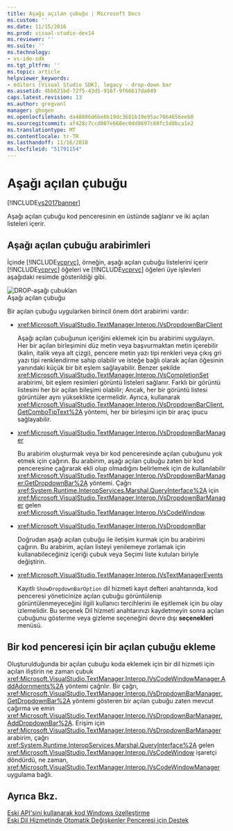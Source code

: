 ```yaml
---
title: Aşağı açılan çubuğu | Microsoft Docs
ms.custom: ''
ms.date: 11/15/2016
ms.prod: visual-studio-dev14
ms.reviewer: ''
ms.suite: ''
ms.technology:
- vs-ide-sdk
ms.tgt_pltfrm: ''
ms.topic: article
helpviewer_keywords:
- editors [Visual Studio SDK], legacy - drop-down bar
ms.assetid: 4bb621bd-72f5-43d5-916f-9f66617da049
caps.latest.revision: 13
ms.author: gregvanl
manager: ghogen
ms.openlocfilehash: da48806d6be6b19dc3681b19e95ac7664656eeb0
ms.sourcegitcommit: af428c7ccd007e668ec0dd8697c88fc5d8bca1e2
ms.translationtype: MT
ms.contentlocale: tr-TR
ms.lasthandoff: 11/16/2018
ms.locfileid: "51791154"
---
```

# <a name="drop-down-bar"></a>Aşağı açılan çubuğu
[!INCLUDE[vs2017banner](../includes/vs2017banner.md)]

Aşağı açılan çubuğu kod penceresinin en üstünde sağlanır ve iki açılan listeleri içerir.  
  
## <a name="drop-down-bar-interfaces"></a>Aşağı açılan çubuğu arabirimleri  
 İçinde [!INCLUDE[vcprvc](../includes/vcprvc-md.md)], örneğin, aşağı açılan çubuğu listelerini içerir [!INCLUDE[vcprvc](../includes/vcprvc-md.md)] öğeleri ve [!INCLUDE[vcprvc](../includes/vcprvc-md.md)] öğeleri üye işlevleri aşağıdaki resimde gösterildiği gibi.  
  
 ![DROP&#45;aşağı çubukları](../extensibility/media/vsdropdown-bar.gif "vsDropdown_bar")  
Aşağı açılan çubuğu  
  
 Bir açılan çubuğu uygularken birincil önem dört arabirimi vardır:  
  
-   <xref:Microsoft.VisualStudio.TextManager.Interop.IVsDropdownBarClient>  
  
     Aşağı açılan çubuğunun içeriğini eklemek için bu arabirimi uygulayın. Her bir açılan birleşimini düz metin veya başvurmaktan metin içerebilir (kalın, italik veya alt çizgi), pencere metin yazı tipi renkleri veya çıkış gri yazı tipi renklendirme sahip olabilir ve isteğe bağlı olarak açılan öğesinin yanındaki küçük bir bit eşlem sağlayabilir. Benzer şekilde <xref:Microsoft.VisualStudio.TextManager.Interop.IVsCompletionSet> arabirimi, bit eşlem resimleri görüntü listeleri sağlanır. Farklı bir görüntü listesini her bir açılan bileşimi olabilir; Ancak, her bir görüntü listesi görüntüler aynı yükseklikte içermelidir. Ayrıca, kullanarak <xref:Microsoft.VisualStudio.TextManager.Interop.IVsDropdownBarClient.GetComboTipText%2A> yöntemi, her bir birleşimi için bir araç ipucu sağlayabilir.  
  
-   <xref:Microsoft.VisualStudio.TextManager.Interop.IVsDropdownBarManager>  
  
     Bu arabirim oluşturmak veya bir kod penceresinde açılan çubuğunu yok etmek için çağırın. Bu arabirim, aşağı açılan çubuğu zaten bir kod penceresine çağırarak ekli olup olmadığını belirlemek için de kullanılabilir <xref:Microsoft.VisualStudio.TextManager.Interop.IVsDropdownBarManager.GetDropdownBar%2A> yöntemi. Çağrı <xref:System.Runtime.InteropServices.Marshal.QueryInterface%2A> için <xref:Microsoft.VisualStudio.TextManager.Interop.IVsDropdownBarManager> gelen <xref:Microsoft.VisualStudio.TextManager.Interop.IVsCodeWindow>.  
  
-   <xref:Microsoft.VisualStudio.TextManager.Interop.IVsDropdownBar>  
  
     Doğrudan aşağı açılan çubuğu ile iletişim kurmak için bu arabirimi çağırın. Bu arabirim, açılan listeyi yenilemeye zorlamak için kullanabileceğiniz içeriği çubuk veya Seçimi liste kutuları biriyle değiştirin.  
  
-   <xref:Microsoft.VisualStudio.TextManager.Interop.IVsTextManagerEvents>  
  
     Kayıtlı `ShowDropdownBarOption` dil hizmeti kayıt defteri anahtarında, kod penceresi yöneticinize açılan çubuğu görüntülenip görüntülenmeyeceğini ilgili kullanıcı tercihlerini ile eşitlemek için bu olay izlemelidir. Bu seçenek Dil hizmeti anahtarınızı kaydetmeyin sonra açılan çubuğunu gösterme veya gizleme seçeneğini devre dışı **seçenekleri** menüsü.  
  
## <a name="attaching-a-drop-down-bar-to-a-code-window"></a>Bir kod penceresi için bir açılan çubuğu ekleme  
 Oluşturulduğunda bir açılan çubuğu koda eklemek için bir dil hizmeti için açılan iliştirin ne zaman çubuk <xref:Microsoft.VisualStudio.TextManager.Interop.IVsCodeWindowManager.AddAdornments%2A> yöntemi çağrılır. Bir çağrı, <xref:Microsoft.VisualStudio.TextManager.Interop.IVsDropdownBarManager.GetDropdownBar%2A> yöntemi gösteren bir açılan çubuğu zaten mevcut çağırma ve emin <xref:Microsoft.VisualStudio.TextManager.Interop.IVsDropdownBarManager.AddDropdownBar%2A>. Erişim için <xref:Microsoft.VisualStudio.TextManager.Interop.IVsDropdownBarManager> arabirim, çağrı <xref:System.Runtime.InteropServices.Marshal.QueryInterface%2A> gelen <xref:Microsoft.VisualStudio.TextManager.Interop.IVsCodeWindow> işaretçi döndürdü, ne zaman, <xref:Microsoft.VisualStudio.TextManager.Interop.IVsCodeWindowManager> uygulama bağlı.  
  
## <a name="see-also"></a>Ayrıca Bkz.  
 [Eski API'sini kullanarak kod Windows özelleştirme](../extensibility/customizing-code-windows-by-using-the-legacy-api.md)   
 [Eski Dil Hizmetinde Otomatik Değişkenler Penceresi için Destek](../extensibility/internals/support-for-the-navigation-bar-in-a-legacy-language-service.md)

